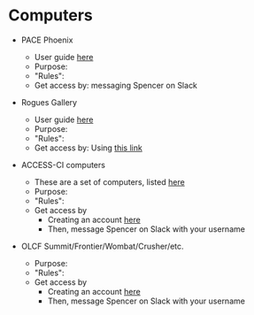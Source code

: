 # Computers

* PACE Phoenix
    * User guide [here](https://docs.pace.gatech.edu/phoenix_cluster/gettingstarted_phnx/)
    * Purpose: 
    * "Rules": 
    * Get access by: messaging Spencer on Slack

* Rogues Gallery 
    * User guide [here](https://gt-crnch-rg.readthedocs.io/en/main/)
    * Purpose: 
    * "Rules": 
    * Get access by: Using [this link](https://crnch-rg.cc.gatech.edu/request-rogues-gallery-access/)

* ACCESS-CI computers
    * These are a set of computers, listed [here](https://access-ci.org/resource-providers/) 
    * Purpose: 
    * "Rules": 
    * Get access by
        * Creating an account [here](https://identity.access-ci.org/new-user.html)
        * Then, message Spencer on Slack with your username

* OLCF Summit/Frontier/Wombat/Crusher/etc.
    * Purpose: 
    * "Rules": 
    * Get access by
        * Creating an account [here](https://identity.access-ci.org/new-user.html)
        * Then, message Spencer on Slack with your username
    


